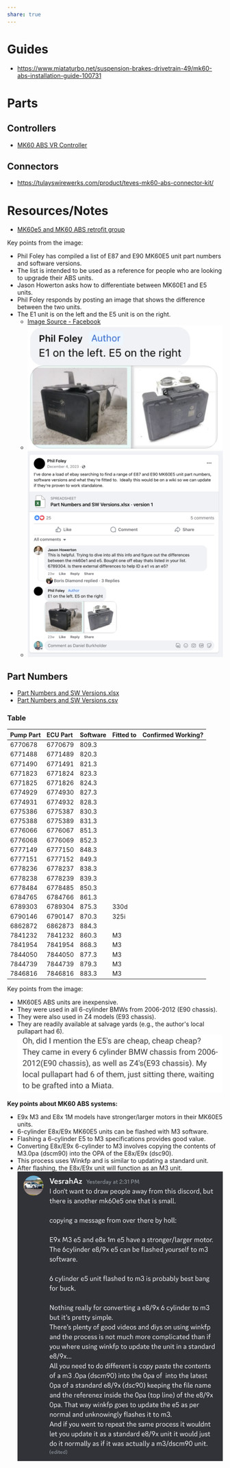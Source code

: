 ```yaml
---
share: true
---
```



# Guides
- https://www.miataturbo.net/suspension-brakes-drivetrain-49/mk60-abs-installation-guide-100731

# Parts
## Controllers
- [MK60 ABS VR Controller](https://happycactusgarage.com/products/mk60-companion)

## Connectors
- https://tulayswirewerks.com/product/teves-mk60-abs-connector-kit/


# Resources/Notes
- [MK60e5 and MK60 ABS retrofit group](https://www.facebook.com/groups/807702710448164/)

Key points from the image:
- Phil Foley has compiled a list of E87 and E90 MK60E5 unit part numbers and software versions.
- The list is intended to be used as a reference for people who are looking to upgrade their ABS units.
- Jason Howerton asks how to differentiate between MK60E1 and E5 units.
- Phil Foley responds by posting an image that shows the difference between the two units.
- The E1 unit is on the left and the E5 unit is on the right.
    - [Image Source - Facebook](https://www.facebook.com/groups/807702710448164/permalink/1036738294211270/?paipv=0&eav=AfYYn7dCowK2Fc5NTh6i02pZcoNS5W2yQyhiMeC2Tx7yh9PL1_qCmYlya21VNQcnqIg&_rdr)
    - ![512](../0%20-%20Attachments/CleanShot%202024-05-19%20at%2010.12.44@2x.png)
    - ![512](../0%20-%20Attachments/CleanShot%202024-05-19%20at%2009.43.50@2x.png)

## Part Numbers
- [Part Numbers and SW Versions.xlsx](../0%20-%20Attachments/Part%20Numbers%20and%20SW%20Versions.xlsx.md)
- [Part Numbers and SW Versions.csv](../0%20-%20Attachments/Part%20Numbers%20and%20SW%20Versions.csv.md)

### Table

|Pump Part|ECU Part|Software|Fitted to|Confirmed Working?|
|:--|:--|:--|:--|:--|
|6770678|6770679|809.3|
|6771488|6771489|820.3|
|6771490|6771491|821.3|
|6771823|6771824|823.3|
|6771825|6771826|824.3|
|6774929|6774930|827.3|
|6774931|6774932|828.3|
|6775386|6775387|830.3|
|6775388|6775389|831.3|
|6776066|6776067|851.3|
|6776068|6776069|852.3|
|6777149|6777150|848.3|
|6777151|6777152|849.3|
|6778236|6778237|838.3|
|6778238|6778239|839.3|
|6778484|6778485|850.3|
|6784765|6784766|861.3|
|6789303|6789304|875.3|330d|
|6790146|6790147|870.3|325i|
|6862872|6862873|884.3|
|7841232|7841232|860.3|M3|
|7841954|7841954|868.3|M3|
|7844050|7844050|877.3|M3|
|7844739|7844739|879.3|M3|
|7846816|7846816|883.3|M3|

Key points from the image:
- MK60E5 ABS units are inexpensive.
- They were used in all 6-cylinder BMWs from 2006-2012 (E90 chassis).
- They were also used in Z4 models (E93 chassis).
- They are readily available at salvage yards (e.g., the author's local pullapart had 6).
![512](../0%20-%20Attachments/Pasted%20image%2020240519093003.png)

**Key points about MK60 ABS systems:**

- E9x M3 and E8x 1M models have stronger/larger motors in their MK60E5 units.
- 6-cylinder E8x/E9x MK60E5 units can be flashed with M3 software.
- Flashing a 6-cylinder E5 to M3 specifications provides good value.
- Converting E8x/E9x 6-cylinder to M3 involves copying the contents of M3.0pa (dscm90) into the OPA of the E8x/E9x (dsc90).
- This process uses Winkfp and is similar to updating a standard unit.
- After flashing, the E8x/E9x unit will function as an M3 unit.
![512](../0%20-%20Attachments/Pasted%20image%2020240519095511.png)